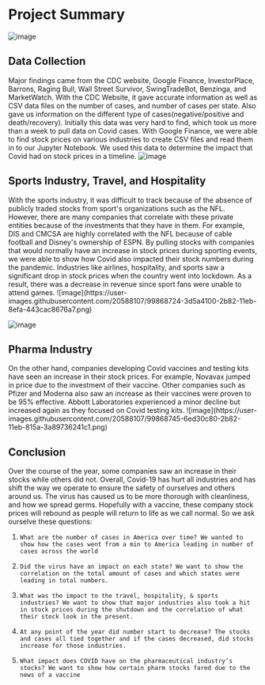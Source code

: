 <h1>Project Summary</h1>

![image](https://user-images.githubusercontent.com/20588107/99868588-0172ac00-2b81-11eb-8607-3710954f284c.png)

<h2>Data Collection</h2>

Major findings came from the CDC website, Google Finance, InvestorPlace, Barrons, Raging Bull, Wall Street Survivor, SwingTradeBot, Benzinga, and MarketWatch. With the CDC Website, it gave accurate information as well as CSV data files on the number of cases, and number of cases per state. Also gave us information on the different type of cases(negative/positive and death/recovery). Initially this data was very hard to find, which took us more than a week to pull data on Covid cases.
With Google Finance, we were able to find stock prices on various industries to create CSV files and read them in to our Jupyter Notebook. We used this data to determine the impact that Covid had on stock prices in a timeline. 
![image](https://user-images.githubusercontent.com/20588107/99868670-b5743700-2b81-11eb-923e-4e4317dfb403.png)

<h2>Sports Industry, Travel, and Hospitality</h2>
With the sports industry, it was difficult to track because of the absence of publicly traded stocks from sport's organizations such as the NFL. However, there are many companies that correlate with these private entities because of the investments that they have in them. For example, DIS and CMCSA are highly correlated with the NFL because of cable football and Disney's ownership of ESPN. By pulling stocks with companies that would normally have an increase in stock prices during sporting events, we were able to show how Covid also impacted their stock numbers during the pandemic. Industries like airlines, hospitality, and sports saw a significant drop in stock prices when the country went into lockdown. As a result, there was a decrease in revenue since sport fans were unable to attend games. 
![image](https://user-images.githubusercontent.com/20588107/99868724-3d5a4100-2b82-11eb-8efa-443cac8676a7.png)

![image](https://user-images.githubusercontent.com/20588107/99868703-02580d80-2b82-11eb-98bd-41c4eb51af82.png)

<h2>Pharma Industry</h2>
On the other hand, companies developing Covid vaccines and testing kits have seen an increase in their stock prices. For example, Novavax jumped in price due to the investment of their vaccine. Other companies such as Pfizer and Moderna also saw an increase as their vaccines were proven to be 95% effective. Abbott Laboratories experienced a minor decline but increased again as they focused on Covid testing kits. 
![image](https://user-images.githubusercontent.com/20588107/99868745-6ed30c80-2b82-11eb-815a-3a89736241c1.png)

<h2>Conclusion</h2>
Over the course of the year, some companies saw an increase in their stocks while others did not. Overall, Covid-19 has hurt all industries and has shift the way we operate to ensure the safety of ourselves and others around us. The virus has caused us to be more thorough with cleanliness, and how we spread germs. Hopefully with a vaccine, these company stock prices will rebound as people will return to life as we call normal. So we ask ourselve these questions:

1.     What are the number of cases in America over time? We wanted to show how the cases went from a min to America leading in number of cases across the world
2.     Did the virus have an impact on each state? We want to show the correlation on the total amount of cases and which states were leading in total numbers.
3.     What was the impact to the travel, hospitality, & sports industries? We want to show that major industries also took a hit in stock prices during the shutdown and the correlation of what their stock look in the present.
4.     At any point of the year did number start to decrease? The stocks and cases all tied together and if the cases decreased, did stocks increase for those industries.
5.     What impact does COVID have on the pharmaceutical industry’s stocks? We want to show how certain pharm stocks fared due to the news of a vaccine
